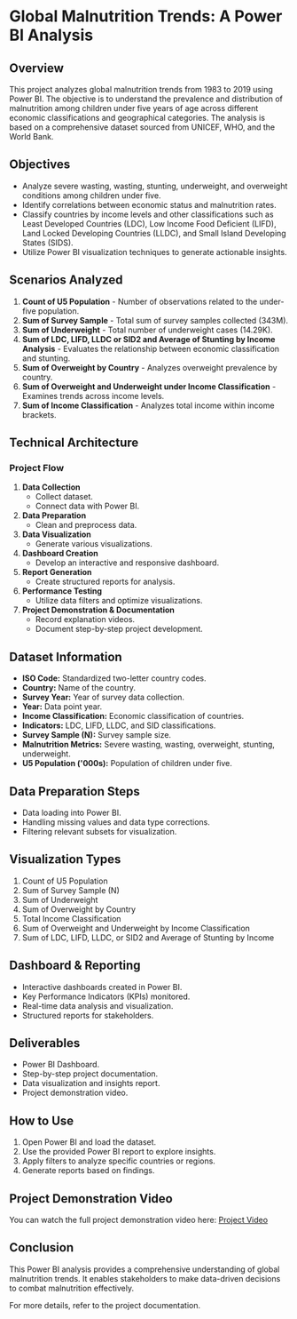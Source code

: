 # Global Malnutrition Trends: A Power BI Analysis

## Overview
This project analyzes global malnutrition trends from 1983 to 2019 using Power BI. The objective is to understand the prevalence and distribution of malnutrition among children under five years of age across different economic classifications and geographical categories. The analysis is based on a comprehensive dataset sourced from UNICEF, WHO, and the World Bank.

## Objectives
- Analyze severe wasting, wasting, stunting, underweight, and overweight conditions among children under five.
- Identify correlations between economic status and malnutrition rates.
- Classify countries by income levels and other classifications such as Least Developed Countries (LDC), Low Income Food Deficient (LIFD), Land Locked Developing Countries (LLDC), and Small Island Developing States (SIDS).
- Utilize Power BI visualization techniques to generate actionable insights.

## Scenarios Analyzed
1. **Count of U5 Population** - Number of observations related to the under-five population.
2. **Sum of Survey Sample** - Total sum of survey samples collected (343M).
3. **Sum of Underweight** - Total number of underweight cases (14.29K).
4. **Sum of LDC, LIFD, LLDC or SID2 and Average of Stunting by Income Analysis** - Evaluates the relationship between economic classification and stunting.
5. **Sum of Overweight by Country** - Analyzes overweight prevalence by country.
6. **Sum of Overweight and Underweight under Income Classification** - Examines trends across income levels.
7. **Sum of Income Classification** - Analyzes total income within income brackets.

## Technical Architecture
### Project Flow
1. **Data Collection**
   - Collect dataset.
   - Connect data with Power BI.
2. **Data Preparation**
   - Clean and preprocess data.
3. **Data Visualization**
   - Generate various visualizations.
4. **Dashboard Creation**
   - Develop an interactive and responsive dashboard.
5. **Report Generation**
   - Create structured reports for analysis.
6. **Performance Testing**
   - Utilize data filters and optimize visualizations.
7. **Project Demonstration & Documentation**
   - Record explanation videos.
   - Document step-by-step project development.

## Dataset Information
- **ISO Code:** Standardized two-letter country codes.
- **Country:** Name of the country.
- **Survey Year:** Year of survey data collection.
- **Year:** Data point year.
- **Income Classification:** Economic classification of countries.
- **Indicators:** LDC, LIFD, LLDC, and SID classifications.
- **Survey Sample (N):** Survey sample size.
- **Malnutrition Metrics:** Severe wasting, wasting, overweight, stunting, underweight.
- **U5 Population ('000s):** Population of children under five.

## Data Preparation Steps
- Data loading into Power BI.
- Handling missing values and data type corrections.
- Filtering relevant subsets for visualization.

## Visualization Types
1. Count of U5 Population
2. Sum of Survey Sample (N)
3. Sum of Underweight
4. Sum of Overweight by Country
5. Total Income Classification
6. Sum of Overweight and Underweight by Income Classification
7. Sum of LDC, LIFD, LLDC, or SID2 and Average of Stunting by Income

## Dashboard & Reporting
- Interactive dashboards created in Power BI.
- Key Performance Indicators (KPIs) monitored.
- Real-time data analysis and visualization.
- Structured reports for stakeholders.

## Deliverables
- Power BI Dashboard.
- Step-by-step project documentation.
- Data visualization and insights report.
- Project demonstration video.

## How to Use
1. Open Power BI and load the dataset.
2. Use the provided Power BI report to explore insights.
3. Apply filters to analyze specific countries or regions.
4. Generate reports based on findings.

## Project Demonstration Video
You can watch the full project demonstration video here: [Project Video](https://drive.google.com/file/d/1y5bXeyFFDetAFY0fV7mrdA4g3Etpsniy/view?usp=sharing)

## Conclusion
This Power BI analysis provides a comprehensive understanding of global malnutrition trends. It enables stakeholders to make data-driven decisions to combat malnutrition effectively.

For more details, refer to the project documentation.

